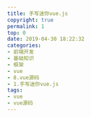 ```yaml
---
title: 手写迷你vue.js
copyright: true
permalink: 1
top: 0
date: 2019-04-30 18:22:32
categories:
- 前端开发
- 基础知识
- 框架
- vue
- 8.vue源码
- 1.手写迷你vue.js
tags:
- vue
- vue源码
---
```


